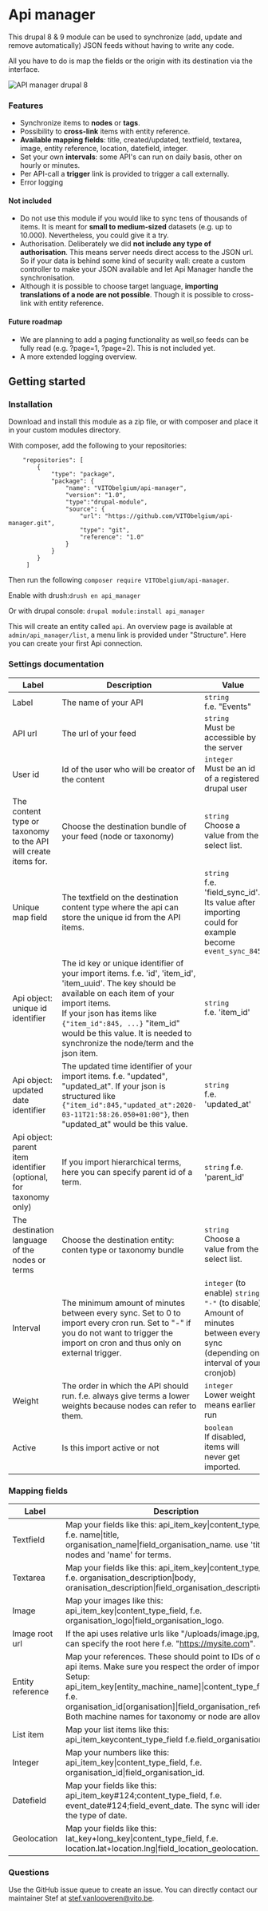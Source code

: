 # Api manager

This drupal 8 & 9 module can be used to synchronize (add, update and remove automatically) JSON feeds without having to write any code. 

All you have to do is map the fields or the origin with its destination via the interface. 

![API manager drupal 8](https://i.imgur.com/qEYfy3H.jpg)

### Features

- Synchronize items to <b>nodes</b> or <b>tags</b>.
- Possibility to <b>cross-link</b> items with entity reference.
- <b>Available mapping fields</b>: title, created/updated, textfield, textarea, image, entity reference, location, datefield, integer.
- Set your own <b>intervals</b>: some API's can run on daily basis, other on hourly or minutes.
- Per API-call a <strong>trigger</strong> link is provided to trigger a call externally.
- Error logging

#### Not included

- Do not use this module if you would like to sync tens of thousands of items. It is meant for <b>small to medium-sized</b> datasets (e.g. up to 10.000). Nevertheless, you could give it a try. 
- Authorisation. Deliberately we did <b>not include any type of authorisation</b>. This means server needs direct access to the JSON url. So if your data is behind some kind of security wall: create a custom controller to make your JSON available and let Api Manager handle the synchronisation. 
- Although it is possible to choose target language, <b>importing translations of a node are not possible</b>. Though it is possible to cross-link with entity reference.

#### Future roadmap

- We are planning to add a paging functionality as well,so feeds can be fully read (e.g. ?page=1, ?page=2). This is not included yet.
- A more extended logging overview. 

## Getting started

### Installation
Download and install this module as a zip file, or with composer and place it in your custom modules directory.

With composer, add the following to your repositories:
```
    "repositories": [
        {
            "type": "package",
            "package": {
                "name": "VITObelgium/api-manager",
                "version": "1.0",
                "type":"drupal-module",
                "source": {
                    "url": "https://github.com/VITObelgium/api-manager.git",
                    "type": "git",
                    "reference": "1.0"
                }
            }
        }
     ]
```
Then run the following
```composer require VITObelgium/api-manager```.

Enable with drush:```drush en api_manager```

Or with drupal console: ```drupal module:install api_manager```

This will create an entity called ```api```. An overview page is available at ```admin/api_manager/list```, a menu link is provided under "Structure". Here you can create your first Api connection.

### Settings documentation

Label | Description | Value
--- | --- | ---
Label | The name of your API | ```string```<br>f.e. "Events"
API url | The url of your feed | ```string```<br> Must be accessible by the server
User id  | Id of the user who will be creator of the content | ```integer``` <br>Must be an id of a registered drupal user
The content type or taxonomy to the API will create items for. | Choose the destination bundle of your feed (node or taxonomy) | ```string``` <br>Choose a value from the select list. 
Unique map field | The textfield on the destination content type where the api can store the unique id from the API items. | ```string``` <br>f.e. 'field_sync_id'. Its value after importing could for example become ``event_sync_845``
Api object: unique id identifier | The id key or unique identifier of your import items. f.e. 'id', 'item_id', 'item_uuid'. The key should be available on each item of your import items.<br>If your json has items like ``{"item_id":845, ...}`` "item_id" would be this value. It is needed to synchronize the node/term and the json item. | ```string``` <br>f.e. 'item_id'
Api object: updated date identifier | The updated time identifier of your import items. f.e. "updated", "updated_at". If your json is structured like ``{"item_id":845,"updated_at":2020-03-11T21:58:26.050+01:00"}``, then "updated_at" would be this value. | ```string``` <br>f.e. 'updated_at'
Api object: parent item identifier (optional, for taxonomy only) | If you import hierarchical terms, here you can specify parent id of a term. | ```string``` f.e. 'parent_id' 
The destination language of the nodes or terms | Choose the destination entity: conten type or taxonomy bundle |  ```string``` <br>Choose a value from the select list. 
Interval | The minimum amount of minutes between every sync. Set to 0 to import every cron run. Set to "-" if you do not want to trigger the import on cron and thus only on external trigger. | ```integer``` (to enable) ```string "-"``` (to disable) <br>Amount of minutes between every sync (depending on interval of your cronjob)
Weight | The order in which the API should run. f.e. always give terms a lower weights because nodes can refer to them. | ```integer``` <br>Lower weight means earlier run
Active | Is this import active or not | ```boolean``` <br>If disabled, items will never get imported.

### Mapping fields

Label | Description | Required
--- | --- | ---
Textfield| Map your fields like this: api_item_key&#124;content_type_field, f.e. name&#124;title, organisation_name&#124;field_organisation_name. use 'title' for nodes and 'name' for terms.|Yes
Textarea|Map your fields like this: api_item_key&#124;content_type_field, f.e. organisation_description&#124;body, oranisation_description&#124;field_organisation_description.|No
Image|Map your images like this: api_item_key&#124;content_type_field, f.e. organisation_logo&#124;field_organisation_logo.|No
Image root url|If the api uses relative urls like "/uploads/image.jpg, you can specify the root here f.e. "https://mysite.com".|No|
Entity reference|Map your references. These should point to IDs of other api items. Make sure you respect the order of import. <br>Setup: api_item_key[entity_machine_name]&#124;content_type_field, f.e. organisation_id[organisation]&#124;field_organisation_reference. Both machine names for taxonomy or node are allowed.|No
List item|Map your list items like this: api_item_keycontent_type_field f.e.field_organisation_type.| No
Integer|Map your numbers like this: api_item_key&#124;content_type_field, f.e. organisation_id&#124;field_organisation_id.|No
Datefield|Map your fields like this: api_item_key#124;content_type_field, f.e. event_date#124;field_event_date. The sync will identify the type of date.| No
Geolocation|Map your fields like this: lat_key+long_key&#124;content_type_field, f.e. location.lat+location.lng&#124;field_location_geolocation.| No

### Questions

Use the GitHub issue queue to create an issue. You can directly contact our maintainer Stef at [stef.vanlooveren@vito.be](mailto:stefvanlooveren@vito.be). 
